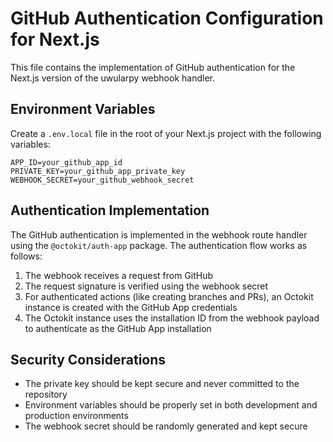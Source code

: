# GitHub Authentication Configuration for Next.js

This file contains the implementation of GitHub authentication for the Next.js version of the uwularpy webhook handler.

## Environment Variables

Create a `.env.local` file in the root of your Next.js project with the following variables:

```
APP_ID=your_github_app_id
PRIVATE_KEY=your_github_app_private_key
WEBHOOK_SECRET=your_github_webhook_secret
```

## Authentication Implementation

The GitHub authentication is implemented in the webhook route handler using the `@octokit/auth-app` package. The authentication flow works as follows:

1. The webhook receives a request from GitHub
2. The request signature is verified using the webhook secret
3. For authenticated actions (like creating branches and PRs), an Octokit instance is created with the GitHub App credentials
4. The Octokit instance uses the installation ID from the webhook payload to authenticate as the GitHub App installation

## Security Considerations

- The private key should be kept secure and never committed to the repository
- Environment variables should be properly set in both development and production environments
- The webhook secret should be randomly generated and kept secure
